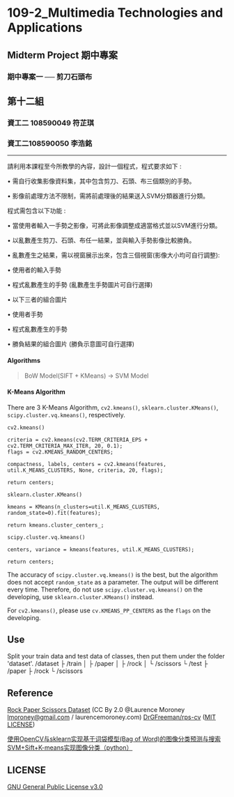 # 109-2_Multimedia Technologies and Applications
## Midterm Project 期中專案
### 期中專案一 ── 剪刀石頭布


## 第十二組
### 資工二 108590049 符芷琪
### 資工二108590050 李浩銘

-----
請利用本課程至今所教學的內容，設計一個程式，程式要求如下 :

• 需自行收集影像資料集，其中包含剪刀、石頭、布三個類別的手勢。

• 影像前處理方法不限制，需將前處理後的結果送入SVM分類器進行分類。

程式需包含以下功能 :

• 當使用者輸入一手勢之影像，可將此影像調整成適當格式並以SVM進行分類。

• 以亂數產生剪刀、石頭、布任一結果，並與輸入手勢影像比較勝負。

• 亂數產生之結果，需以視窗展示出來，包含三個視窗(影像大小均可自行調整):

• 使用者的輸入手勢

• 程式亂數產生的手勢 (亂數產生手勢圖片可自行選擇)

• 以下三者的組合圖片

• 使用者手勢

• 程式亂數產生的手勢

• 勝負結果的組合圖片 (勝負示意圖可自行選擇)


#### Algorithms
> BoW Model(SIFT + KMeans) -> SVM Model


#### K-Means Algorithm
There are 3 K-Means Algorithm, `cv2.kmeans()`, `sklearn.cluster.KMeans()`, `scipy.cluster.vq.kmeans()`, respectively.

`cv2.kmeans()`

    criteria = cv2.kmeans(cv2.TERM_CRITERIA_EPS + cv2.TERM_CRITERIA_MAX_ITER, 20, 0.1);
    flags = cv2.KMEANS_RANDOM_CENTERS;

    compactness, labels, centers = cv2.kmeans(features, util.K_MEANS_CLUSTERS, None, criteria, 20, flags);

    return centers;

`sklearn.cluster.KMeans()`

    kmeans = KMeans(n_clusters=util.K_MEANS_CLUSTERS, random_state=0).fit(features);

    return kmeans.cluster_centers_;

`scipy.cluster.vq.kmeans()`

    centers, variance = kmeans(features, util.K_MEANS_CLUSTERS);

    return centers;

The accuracy of `scipy.cluster.vq.kmeans()` is the best, but the algorithm does not accept `random_state` as a parameter.
The output will be different every time.
Therefore, do not use `scipy.cluster.vq.kmeans()` on the developing, use `sklearn.cluster.KMeans()` instead.

For `cv2.kmeans()`, please use `cv.KMEANS_PP_CENTERS` as the `flags` on the developing.


## Use
Split your train data and test data of classes, then put them under the folder 'dataset'.
    /dataset
    ├ /train
    │ ├ /paper
    │ ├ /rock
    │ └ /scissors
    └ /test
      ├ /paper
      ├ /rock
      └ /scissors




## Reference
[Rock Paper Scissors Dataset](http://www.laurencemoroney.com/rock-paper-scissors-dataset/) (CC By 2.0 @Laurence Moroney lmoroney@gmail.com / laurencemoroney.com)
[DrGFreeman/rps-cv](https://github.com/DrGFreeman/rps-cv) ([MIT LICENSE](https://github.com/DrGFreeman/rps-cv/blob/master/LICENSE))

[使用OpenCV与sklearn实现基于词袋模型(Bag of Word)的图像分类预测与搜索](https://cloud.tencent.com/developer/article/1165870)
[SVM+Sift+K-means实现图像分类（python）](https://blog.csdn.net/weixin_42486554/article/details/103732613)



## LICENSE
[GNU General Public License v3.0](./LICENSE)

